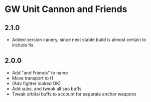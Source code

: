 # GW Unit Cannon and Friends

## 2.1.0

- Added version canery, since next stable build is almost certain to include fix.

## 2.0.0

- Add "and Friends" to name
- Move transport to t1
- (Adv fighter looked OK)
- Add subs, and tweak all sea buffs
- Tweak orbital buffs to account for separate anchor weapons

